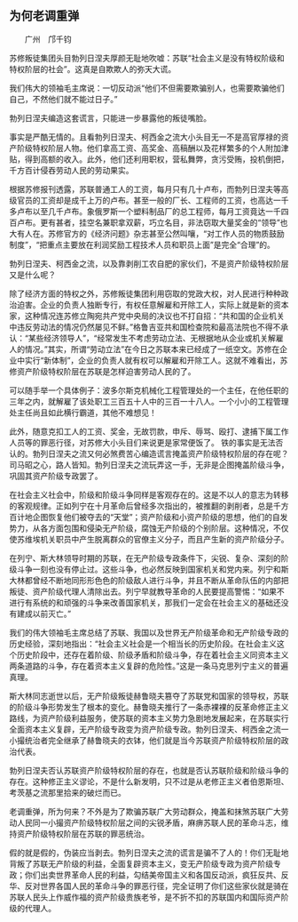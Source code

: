 ## 为何老调重弹
　　广州　邝千钧

苏修叛徒集团头目勃列日涅夫厚颜无耻地吹嘘：苏联“社会主义是没有特权阶级和特权阶层的社会”。这真是自欺欺人的弥天大谎。

我们伟大的领袖毛主席说：一切反动派“他们不但需要欺骗别人，也需要欺骗他们自己，不然他们就不能过日子。”

勃列日涅夫编造这套谎言，只能进一步暴露他的叛徒嘴脸。

事实是严酷无情的。且看勃列日涅夫、柯西金之流大小头目无一不是高官厚禄的资产阶级特权阶层人物。他们拿高工资、高奖金、高稿酬以及花样繁多的个人附加津贴，得到高额的收入。此外，他们还利用职权，营私舞弊，贪污受贿，投机倒把，千方百计侵吞劳动人民的劳动果实。

根据苏修报刊透露，苏联普通工人的工资，每月只有几十卢布，而勃列日涅夫等高级官员的工资却是成千上万的卢布。甚至一般的厂长、工程师的工资，也高达一千多卢布以至几千卢布。象俄罗斯一个塑料制品厂的总工程师，每月工资竟达一千四百卢布。更有甚者，挂空名兼职拿双薪，巧立名目，非法窃取大量奖金的“领导”也大有人在。苏修官方的《经济问题》杂志甚至公然叫嚷，“对工作人员的物质鼓励制度”，“把重点主要放在利润奖励工程技术人员和职员上面”是完全“合理”的。

勃列日涅夫、柯西金之流，以及靠剥削工农自肥的家伙们，不是资产阶级特权阶层又是什么呢？

除了经济方面的特权之外，苏修叛徒集团利用窃取的党政大权，对人民进行种种政治迫害。企业的负责人独断专行，有权任意解雇和开除工人，实际上就是新的资本家，这种情况连苏修立陶宛共产党中央局的决议也不打自招：“共和国的企业机关中违反劳动法的情况仍然屡见不鲜。”格鲁吉亚共和国检查院和最高法院也不得不承认：“某些经济领导人”，“经常发生不考虑劳动立法、无根据地从企业或机关解雇人的情况。”其实，所谓“劳动立法”在今日之苏联本来已经成了一纸空文。苏修在企业中实行“新体制”，企业的负责人就有权可以解雇和开除工人。这就不难看出，苏修资产阶级特权阶层在苏联是怎样迫害劳动人民的了。

可以随手举一个具体例子：波多尔斯克机械化工程管理处的一个主任，在他任职的三年之内，就解雇了该处职工三百五十人中的三百一十八人。一个小小的工程管理处主任尚且如此横行霸道，其他不难想见！

此外，随意克扣工人的工资、奖金，无故罚款，申斥、辱骂、殴打、逮捕下属工作人员等的罪恶行径，对苏修大小头目们来说更是家常便饭了。
铁的事实是无法否认的。勃列日涅夫之流又何必煞费苦心编造谎言掩盖资产阶级特权阶层的存在呢？司马昭之心，路人皆知。勃列日涅夫之流玩弄这一手，无非是企图掩盖阶级斗争，巩固其资产阶级专政罢了。

在社会主义社会中，阶级和阶级斗争同样是客观存在的。这是不以人的意志为转移的客观规律。正如列宁在十月革命后曾经多次指出的，被推翻的剥削者，总是千方百计地企图恢复他们被夺去的“天堂”；资产阶级和小资产阶级的思想，他们的自发势力，从各方面包围和侵染无产阶级，腐蚀无产阶级的个别阶层。这种情况，不仅使苏维埃机关职员中产生脱离群众的官僚主义分子，而且产生新的资产阶级分子。

在列宁、斯大林领导时期的苏联，在无产阶级专政条件下，尖锐、复杂、深刻的阶级斗争一刻也没有停止过。这些斗争，也必然反映到国家机关和党内来。列宁和斯大林都曾经不断地同形形色色的阶级敌人进行斗争，并且不断从革命队伍的内部把叛徒、资产阶级代理人清除出去。列宁早就教导革命的人民要提高警惕：“如果不进行有系统的和顽强的斗争来改善国家机关，那我们一定会在社会主义的基础还没有建成以前灭亡。”

我们的伟大领袖毛主席总结了苏联、我国以及世界无产阶级革命和无产阶级专政的历史经验，深刻地指出：“社会主义社会是一个相当长的历史阶段。在社会主义这个历史阶段中，还存在着阶级、阶级矛盾和阶级斗争，存在着社会主义同资本主义两条道路的斗争，存在着资本主义复辟的危险性。”这是一条马克思列宁主义的普遍真理。

斯大林同志逝世以后，无产阶级叛徒赫鲁晓夫篡夺了苏联党和国家的领导权，苏联的阶级斗争形势发生了根本的变化。赫鲁晓夫推行了一条赤裸裸的反革命修正主义路线，为资产阶级利益服务，使苏联的资本主义势力急剧地发展起来，在苏联实行全面资本主义复辟，无产阶级专政变为资产阶级专政。勃列日涅夫、柯西金之流一小撮统治者完全继承了赫鲁晓夫的衣钵，他们就是当今苏联资产阶级特权阶层的政治代表。

勃列日涅夫否认苏联资产阶级特权阶层的存在，也就是否认苏联阶级和阶级斗争的存在。这种修正主义谬论，不是什么新发明，只不过是从老修正主义者伯恩斯坦、考茨基之流那里拾来的破烂而已。

老调重弹，所为何来？不外是为了欺骗苏联广大劳动群众，掩盖和抹煞苏联广大劳动人民同一小撮资产阶级特权阶层之间的尖锐矛盾，麻痹苏联人民的革命斗志，维持资产阶级特权阶层在苏联的罪恶统治。

假的就是假的，伪装应当剥去。勃列日涅夫之流的谎言是骗不了人的！你们无耻地背叛了苏联无产阶级的利益，全面复辟资本主义，变无产阶级专政为资产阶级专政；你们出卖世界革命人民的利益，勾结美帝国主义和各国反动派，疯狂反共、反华、反对世界各国人民的革命斗争的罪恶行径，完全证明了你们这些家伙就是骑在苏联人民头上作威作福的资产阶级贵族老爷，是不折不扣的苏联国内和国际资产阶级的代理人。